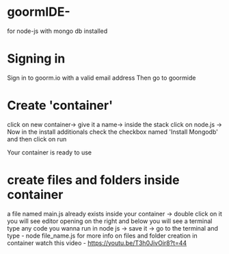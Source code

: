 # goormIDE-
for node-js with mongo db installed


# Signing in
  Sign in to goorm.io with a valid email address
  Then go to goormide


# Create 'container'
click on new container->
  give it a name->
    inside the stack click on node.js ->
      Now in the install additionals check the checkbox named 'Install Mongodb' and then click on run


Your container is ready to use


# create files and folders inside container
  a file named main.js already exists inside your container -> 
    double click on it you will see editor opening on the right and below you will see a terminal
      type any code you wanna run in node js -> save it ->
        go to the terminal and type - node file_name.js
          for more info on files and folder creation in container watch this video - https://youtu.be/T3h0JivOir8?t=44

